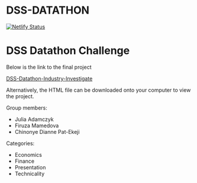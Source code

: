 # DSS-DATATHON

[![Netlify Status](https://api.netlify.com/api/v1/badges/bf46e7ce-176c-4dd3-ad16-7e0092ec43cc/deploy-status)](https://app.netlify.com/sites/dss-indutr-gate/deploys)
# DSS Datathon Challenge

Below is the link to the final project

[DSS-Datathon-Industry-Investigate](https://dss-indutr-gate.netlify.app/)


Alternatively, the HTML file can be downloaded onto your computer to view the project. 

Group members: 
- Julia Adamczyk
- Firuza Mamedova
- Chinonye Dianne Pat-Ekeji


Categories:
- Economics
- Finance
- Presentation
- Technicality
